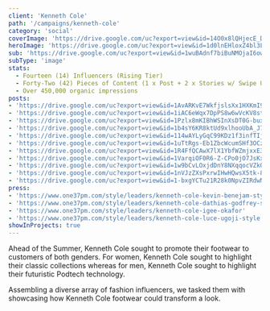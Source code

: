 ```yaml
---
client: 'Kenneth Cole'
path: '/campaigns/kenneth-cole'
category: 'social'
coverImage: 'https://drive.google.com/uc?export=view&id=14O0x8lQHjecE_DpL7mN9DONUhXHrq1vD'
heroImage: 'https://drive.google.com/uc?export=view&id=1d0lnEHloxZ4bl3Lgba98mXWhfqF7ulga'
sub: 'https://drive.google.com/uc?export=view&id=1wuBAdnf7biBuNMOjaI6owAPpCIK8s7vk'
subType: 'image'
stats:
  - Fourteen (14) Influencers (Rising Tier)
  - Forty-Two (42) Pieces of Content (1 x Post + 2 x Stories w/ Swipe Up)
  - Over 450,000 organic impressions
posts:
- 'https://drive.google.com/uc?export=view&id=1AvARKvE7WkfjslsXx1HXKmI9ZhCBBJ5a'
- 'https://drive.google.com/uc?export=view&id=1iAC6eWqx7DpPS8w6wVcKV8stNxfR7vPe'
- 'https://drive.google.com/uc?export=view&id=1Pzlx8mKIBhWSInXsDT0G-buxvdXkRcMc'
- 'https://drive.google.com/uc?export=view&id=1b4sY6KR8ktUd9xlhooUbA_J7tREKtitv'
- 'https://drive.google.com/uc?export=view&id=114wAYLyGqC99KDz1f3infTIjVWNoZQ6B'
- 'https://drive.google.com/uc?export=view&id=1uTtRgs-Eb1ZbcWcumSHf3OCzDRBTwoNC'
- 'https://drive.google.com/uc?export=view&id=1R4FfQCAwX7lX1YbfWZmjxxE3RxSpQhqV'
- 'https://drive.google.com/uc?export=view&id=1VarqiOF0R6-Z-CPo0jO7JsKxRPAFPUz5'
- 'https://drive.google.com/uc?export=view&id=1w9bCvLOxjdDnY8NXqqocVZkQEAAKhiHb'
- 'https://drive.google.com/uc?export=view&id=1nVJzZXsPxrwIHwHQwsX5tk-8oBCFzwus'
- 'https://drive.google.com/uc?export=view&id=1-bxgYCTu21R28k0NpvZIRdwNh87c_xqU'
press:
- 'https://www.one37pm.com/style/leaders/kenneth-cole-kevin-benejam-style'
- 'https://www.one37pm.com/style/leaders/kenneth-cole-dathias-godfrey-style'
- 'https://www.one37pm.com/style/leaders/kenneth-cole-igee-okafor'
- 'https://www.one37pm.com/style/leaders/kenneth-cole-luce-ugoji-style'
showInProjects: true
---
```

  
Ahead of the Summer, Kenneth Cole sought to promote their footwear to customers of both genders. For women, Kenneth Cole sought to highlight their classic collections whereas for men, Kenneth Cole sought to highlight their futuristic Podtech technology.

Assembling a diverse array of fashion influencers, we tasked them with showcasing how Kenneth Cole footwear could transform a look.